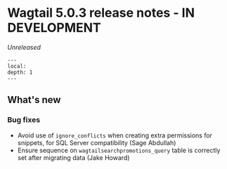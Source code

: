 # Wagtail 5.0.3 release notes - IN DEVELOPMENT

_Unreleased_

```{contents}
---
local:
depth: 1
---
```

## What's new

### Bug fixes

 * Avoid use of `ignore_conflicts` when creating extra permissions for snippets, for SQL Server compatibility (Sage Abdullah)
 * Ensure sequence on `wagtailsearchpromotions_query` table is correctly set after migrating data (Jake Howard)
